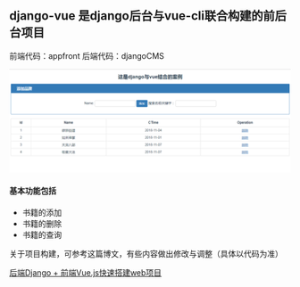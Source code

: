 ## django-vue 是django后台与vue-cli联合构建的前后台项目

前端代码：appfront   后端代码：djangoCMS

![实现效果](./document/1.png)

#### 基本功能包括
+ 书籍的添加
+ 书籍的删除
+ 书籍的查询

关于项目构建，可参考这篇博文，有些内容做出修改与调整（具体以代码为准）

[后端Django + 前端Vue.js快速搭建web项目](https://blog.csdn.net/Jack_wise/article/details/80690826)

